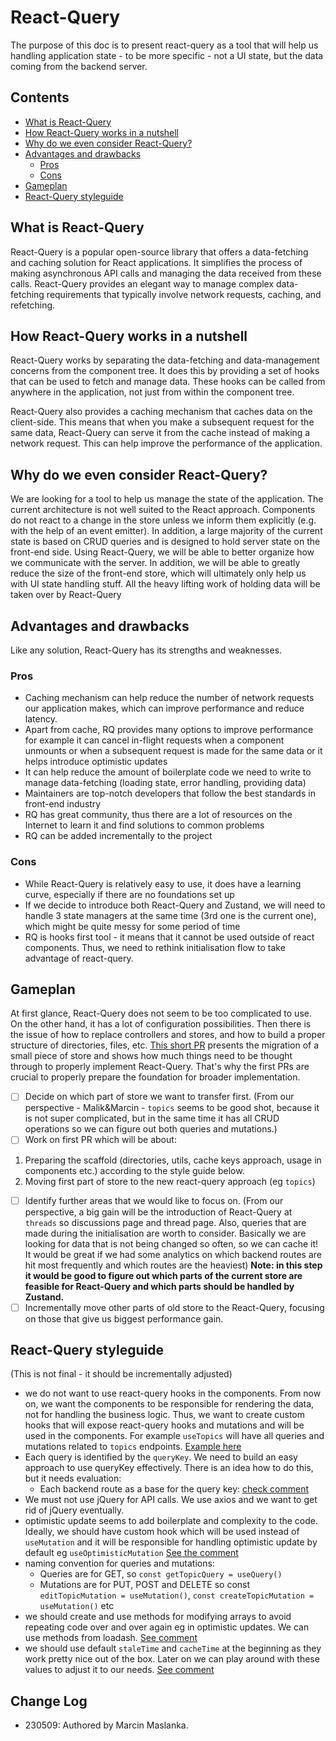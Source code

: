 # React-Query

The purpose of this doc is to present react-query as a tool that will help us handling application state - to be more specific - not a UI state, but the data coming from the backend server.

## Contents

- [What is React-Query](#what-is-react-query)
- [How React-Query works in a nutshell](#how-react-query-works-in-a-nutshell)
- [Why do we even consider React-Query?](#why-do-we-even-consider-react-query)
- [Advantages and drawbacks](#advantages-and-drawbacks)
  * [Pros](#pros)
  * [Cons](#cons)
- [Gameplan](#gameplan)
- [React-Query styleguide](#react-query-styleguide)

## What is React-Query

React-Query is a popular open-source library that offers a data-fetching and caching solution for React applications. It simplifies the process of making asynchronous API calls and managing the data received from these calls. React-Query provides an elegant way to manage complex data-fetching requirements that typically involve network requests, caching, and refetching.

## How React-Query works in a nutshell

React-Query works by separating the data-fetching and data-management concerns from the component tree. It does this by providing a set of hooks that can be used to fetch and manage data. These hooks can be called from anywhere in the application, not just from within the component tree.

React-Query also provides a caching mechanism that caches data on the client-side. This means that when you make a subsequent request for the same data, React-Query can serve it from the cache instead of making a network request. This can help improve the performance of the application.

## Why do we even consider React-Query?

We are looking for a tool to help us manage the state of the application. The current architecture is not well suited to the React approach. Components do not react to a change in the store unless we inform them explicitly (e.g. with the help of an event emitter). In addition, a large majority of the current state is based on CRUD queries and is designed to hold server state on the front-end side. Using React-Query, we will be able to better organize how we communicate with the server. In addition, we will be able to greatly reduce the size of the front-end store, which will ultimately only help us with UI state handling stuff. All the heavy lifting work of holding data will be taken over by React-Query

## Advantages and drawbacks

Like any solution, React-Query has its strengths and weaknesses.

### Pros

- Caching mechanism can help reduce the number of network requests our application makes, which can improve performance and reduce latency.
- Apart from cache, RQ provides many options to improve performance for example it can cancel in-flight requests when a component unmounts or when a subsequent request is made for the same data or it helps introduce optimistic updates
- It can help reduce the amount of boilerplate code we need to write to manage data-fetching (loading state, error handling, providing data)
- Maintainers are top-notch developers that follow the best standards in front-end industry
- RQ has great community, thus there are a lot of resources on the Internet to learn it and find solutions to common problems
- RQ can be added incrementally to the project

### Cons

- While React-Query is relatively easy to use, it does have a learning curve, especially if there are no foundations set up
- If we decide to introduce both React-Query and Zustand, we will need to handle 3 state managers at the same time (3rd one is the current one), which might be quite messy for some period of time
- RQ is hooks first tool - it means that it cannot be used outside of react components. Thus, we need to rethink initialisation flow to take advantage of react-query.

## Gameplan

At first glance, React-Query does not seem to be too complicated to use. On the other hand, it has a lot of configuration possibilities. Then there is the issue of how to replace controllers and stores, and how to build a proper structure of directories, files, etc. [This short PR](https://github.com/hicommonwealth/commonwealth/pull/3741) presents the migration of a small piece of store and shows how much things need to be thought through to properly implement React-Query. That's why the first PRs are crucial to properly prepare the foundation for broader implementation.

- [ ]  Decide on which part of store we want to transfer first.
(From our perspective - Malik&Marcin - `topics` seems to be good shot, because it is not super complicated, but in the same time it has all CRUD operations so we can figure out both queries and mutations.)
- [ ]  Work on first PR which will be about:

1. Preparing the scaffold (directories, utils, cache keys approach, usage in components etc.) according to the style guide below.
2. Moving first part of store to the new react-query approach (eg `topics`)

- [ ]  Identify further areas that we would like to focus on.
(From our perspective, a big gain will be the introduction of React-Query at `threads` so discussions page and thread page. Also, queries that are made during the initialisation are worth to consider. Basically we are looking for data that is not being changed so often, so we can cache it! It would be great if we had some analytics on which backend routes are hit most frequently and which routes are the heaviest)
**Note: in this step it would be good to figure out which parts of the current store are feasible for React-Query and which parts should be handled by Zustand.**
- [ ]  Incrementally move other parts of old store to the React-Query, focusing on those that give us biggest performance gain.

## React-Query styleguide

(This is not final - it should be incrementally adjusted)

- we do not want to use react-query hooks in the components. From now on, we want the components to be responsible for rendering the data, not for handling the business logic. Thus, we want to create custom hooks that will expose react-query hooks and mutations and will be used in the components. For example `useTopics` will have all queries and mutations related to `topics` endpoints.
[Example here](https://github.com/hicommonwealth/commonwealth/pull/3741/files#diff-089b03d43833900fae3040e6a7279eb567973b0ec5739153ee05292e0f0ac414)
- Each query is identified by the `queryKey`. We need to build an easy approach to use queryKey effectively. There is an idea how to do this, but it needs evaluation:
  - Each backend route as a base for the query key: [check comment](https://github.com/hicommonwealth/commonwealth/pull/3741/files#r1186838388)
- We must not use jQuery for API calls. We use axios and we want to get rid of jQuery eventually.
- optimistic update seems to add boilerplate and complexity to the code. Ideally, we should have custom hook which will be used instead of `useMutation` and it will be responsible for handling optimistic update by default eg `useOptimisticMutation`
[See the comment](https://github.com/hicommonwealth/commonwealth/pull/3741/files#r1186518881)
- naming convention for queries and mutations:
  - Queries are for GET, so `const getTopicQuery = useQuery()`
  - Mutations are for PUT, POST and DELETE so const `editTopicMutation = useMutation()`, `const createTopicMutation = useMutation()` etc
- we should create and use methods for modifying arrays to avoid repeating code over and over again eg in optimistic updates. We can use methods from loadash.
[See comment](https://github.com/hicommonwealth/commonwealth/pull/3741/files#r1186842517)
- we should use default `staleTime` and `cacheTime` at the beginning as they work pretty nice out of the box. Later on we can play around with these values to adjust it to our needs.
[See comment](https://github.com/hicommonwealth/commonwealth/pull/3741/files#r1186839947)

## Change Log

- 230509: Authored by Marcin Maslanka.
